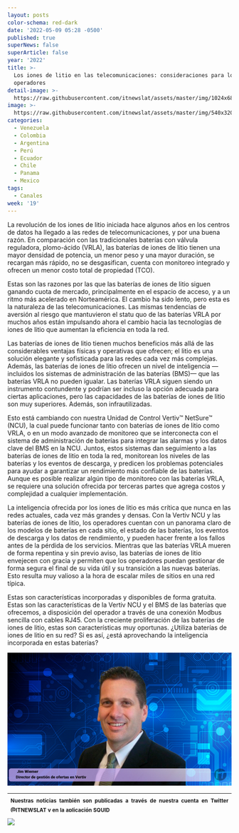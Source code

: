 ```yaml
---
layout: posts
color-schema: red-dark
date: '2022-05-09 05:28 -0500'
published: true
superNews: false
superArticle: false
year: '2022'
title: >-
  Los iones de litio en las telecomunicaciones: consideraciones para los
  operadores
detail-image: >-
  https://raw.githubusercontent.com/itnewslat/assets/master/img/1024x680/Jim-Wiemer-g.jpg
image: >-
  https://raw.githubusercontent.com/itnewslat/assets/master/img/540x320/Jim-Wiemer-p.jpg
categories:
  - Venezuela
  - Colombia
  - Argentina
  - Perú
  - Ecuador
  - Chile
  - Panama
  - Mexico
tags:
  - Canales
week: '19'
---
```

La revolución de los iones de litio iniciada hace algunos años en los centros de datos ha llegado a las redes de telecomunicaciones, y por una buena razón. En comparación con las tradicionales baterías con válvula reguladora, plomo-ácido (VRLA), las baterías de iones de litio tienen una mayor densidad de potencia, un menor peso y una mayor duración, se recargan más rápido, no se desgasifican, cuenta con monitoreo integrado y ofrecen un menor costo total de propiedad (TCO).
 
Estas son las razones por las que las baterías de iones de litio siguen ganando cuota de mercado, principalmente en el espacio de acceso, y a un ritmo más acelerado en Norteamérica. El cambio ha sido lento, pero esta es la naturaleza de las telecomunicaciones. Las mismas tendencias de aversión al riesgo que mantuvieron el statu quo de las baterías VRLA por muchos años están impulsando ahora el cambio hacia las tecnologías de iones de litio que aumentan la eficiencia en toda la red.
 
Las baterías de iones de litio tienen muchos beneficios más allá de las considerables ventajas físicas y operativas que ofrecen; el litio es una solución elegante y sofisticada para las redes cada vez más complejas. Además, las baterías de iones de litio ofrecen un nivel de inteligencia —incluidos los sistemas de administración de las baterías (BMS)— que las baterías VRLA no pueden igualar. Las baterías VRLA siguen siendo un instrumento contundente y podrían ser incluso la opción adecuada para ciertas aplicaciones, pero las capacidades de las baterías de iones de litio son muy superiores. Además, son infrautilizadas.
 
Esto está cambiando con nuestra Unidad de Control Vertiv™ NetSure™ (NCU), la cual puede funcionar tanto con baterías de iones de litio como VRLA, o en un modo avanzado de monitoreo que se interconecta con el sistema de administración de baterías para integrar las alarmas y los datos clave del BMS en la NCU. Juntos, estos sistemas dan seguimiento a las baterías de iones de litio en toda la red, monitorean los niveles de las baterías y los eventos de descarga, y predicen los problemas potenciales para ayudar a garantizar un rendimiento más confiable de las baterías. Aunque es posible realizar algún tipo de monitoreo con las baterías VRLA, se requiere una solución ofrecida por terceras partes que agrega costos y complejidad a cualquier implementación.
 
La inteligencia ofrecida por los iones de litio es más crítica que nunca en las redes actuales, cada vez más grandes y densas. Con la Vertiv NCU y las baterías de iones de litio, los operadores cuentan con un panorama claro de los modelos de baterías en cada sitio, el estado de las baterías, los eventos de descarga y los datos de rendimiento, y pueden hacer frente a los fallos antes de la pérdida de los servicios. Mientras que las baterías VRLA mueren de forma repentina y sin previo aviso, las baterías de iones de litio envejecen con gracia y permiten que los operadores puedan gestionar de forma segura el final de su vida útil y su transición a las nuevas baterías. Esto resulta muy valioso a la hora de escalar miles de sitios en una red típica.
 
Estas son características incorporadas y disponibles de forma gratuita. Estas son las características de la Vertiv NCU y el BMS de las baterías que ofrecemos, a disposición del operador a través de una conexión Modbus sencilla con cables RJ45. Con la creciente proliferación de las baterías de iones de litio, estas son características muy oportunas.
¿Utiliza baterías de iones de litio en su red? Si es así, ¿está aprovechando la inteligencia incorporada en estas baterías?

![](https://raw.githubusercontent.com/itnewslat/assets/master/img/540x320/Jim-Wiemer-p.jpg)

<table style="height: 42px;" width="569">
<tbody>
<tr>
<td style="text-align: justify;"><sub><strong>Nuestras noticias también son publicadas a través de nuestra cuenta en Twitter <a href="https://twitter.com/itnewslat?lang=es">@ITNEWSLAT</a> y en la aplicación <a href="https://squidapp.co/en/">SQUID</a></strong></sub></td>
</tr>
</tbody>
</table>

<img src="https://tracker.metricool.com/c3po.jpg?hash=56f88a41e39ab42c063cc51676587a04"/>
